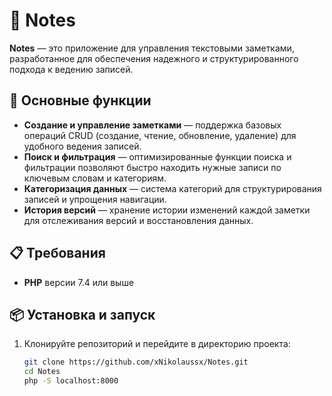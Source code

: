 # 📓 Notes

**Notes** — это приложение для управления текстовыми заметками, разработанное для обеспечения надежного и структурированного подхода к ведению записей.

## 🚀 Основные функции

- **Создание и управление заметками** — поддержка базовых операций CRUD (создание, чтение, обновление, удаление) для удобного ведения записей.
- **Поиск и фильтрация** — оптимизированные функции поиска и фильтрации позволяют быстро находить нужные записи по ключевым словам и категориям.
- **Категоризация данных** — система категорий для структурирования записей и упрощения навигации.
- **История версий** — хранение истории изменений каждой заметки для отслеживания версий и восстановления данных.

## 📋 Требования

- **PHP** версии 7.4 или выше

## 📦 Установка и запуск

1. Клонируйте репозиторий и перейдите в директорию проекта:

   ```bash
   git clone https://github.com/xNikolaussx/Notes.git
   cd Notes
   php -S localhost:8000